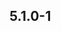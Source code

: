 <!-- https://developers.home-assistant.io/docs/add-ons/presentation#keeping-a-changelog -->

## 5.1.0-1
